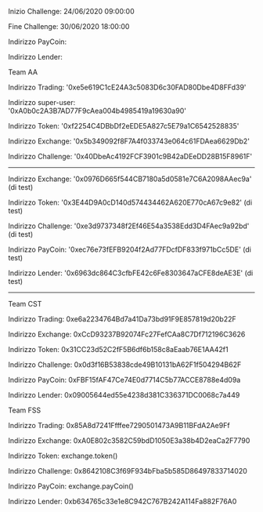 Inizio Challenge: 24/06/2020 09:00:00

Fine Challenge: 30/06/2020 18:00:00


Indirizzo PayCoin:

Indirizzo Lender:



Team AA

Indirizzo Trading: '0xe5e619C1cE24A3c5083D6c30FAD80Dbe4D8FFd39'

Indirizzo super-user: '0xA0b0c2A3B7AD77F9cAea004b4985419a19630a90'

Indirizzo Token: '0xf2254C4DBbDf2eEDE5A827c5E79a1C6542528835'

Indirizzo Exchange: '0x5b349092f8F7A4f033743e064c61FDAea6629Db2' 

Indirizzo Challenge: '0x40DbeAc4192FCF3901c9B42aDEeDD28B15F8961F'

****************************************************************************
Indirizzo Exchange: '0x0976D665f544CB7180a5d0581e7C6A2098AAec9a' (di test)

Indirizzo Token: '0x3E44D9A0cD140d574434462A620E770cA67c9e82' (di test)

Indirizzo Challenge: '0xe3d9737348f2Ef46E54a3538Edd3D4FAec9a92bd' (di test)

Indirizzo PayCoin: '0xec76e73fEFB9204f2Ad77FDcfDF833f971bCc5DE' (di test)

Indirizzo Lender: '0x6963dc864C3cfbFE42c6Fe8303647aCFE8deAE3E' (di test)
****************************************************************************


Team CST

Indirizzo Trading: 0xe6a2234764Bd7a41Da73bd91F9E857819d20b22F

Indirizzo Exchange: 0xCcD93237B92074Fc27FefCAa8C7Df712196C3626

Indirizzo Token: 0x31CC23d52C2fF5B6df6b158c8aEaab76E1AA42f1

Indirizzo Challenge: 0x0d3f16B53838cde49B10131bA62F1f504294B62F

Indirizzo PayCoin: 0xFBF15fAF47Ce74E0d7714C5b77ACCE8788e4d09a

Indirizzo Lender: 0x09005644ed55e4238d381C336371DC0068c7a449


Team FSS


Indirizzo Trading: 0x85A8d7241Ffffee7290501473A9B11BFdA2Ae9Ff

Indirizzo Exchange: 0xA0E802c3582C59bdD1050E3a38b4D2eaCa2F7790

Indirizzo Token: exchange.token()

Indirizzo Challenge: 0x8642108C3f69F934bFba5b585D86497833714020

Indirizzo PayCoin: exchange.payCoin()

Indirizzo Lender: 0xb634765c33e1e8C942C767B242A114Fa882F76A0
